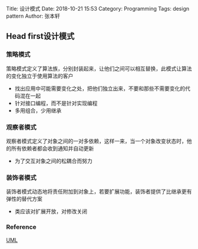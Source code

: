 Title: 设计模式
Date: 2018-10-21 15:53
Category: Programming
Tags: design pattern
Author: 张本轩

## Head first设计模式

### 策略模式

策略模式定义了算法族，分别封装起来，让他们之间可以相互替换，此模式让算法的变化独立于使用算法的客户

* 找出应用中可能需要变化之处，把他们独立出来，不要和那些不需要变化的代码混在一起
* 针对接口编程，而不是针对实现编程
* 多用组合，少用继承 

### 观察者模式

观察者模式定义了对象之间的一对多依赖，这样一来，当一个对象改变状态时，他的所有依赖者都会收到通知并自动更新

* 为了交互对象之间的松耦合而努力

### 装饰者模式

装饰者模式动态地将责任附加到对象上，若要扩展功能，装饰者提供了比继承更有弹性的替代方案

* 类应该对扩展开放，对修改关闭

### Reference

[UML](https://www.processon.com/)